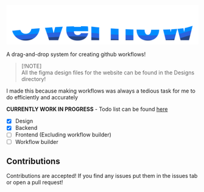 ![Overflow](client/public/assets/FullLogo.png)

A drag-and-drop system for creating github workflows! 

> [!NOTE]\
> All the figma design files for the website can be found in the Designs directory!

I made this because making workflows was always a tedious task for me to do efficiently and accurately

**CURRENTLY WORK IN PROGRESS** - Todo list can be found [here](development/TODO.md)
- [x] Design
- [x] Backend
- [ ] Frontend (Excluding workflow builder)
- [ ] Workflow builder

## Contributions
Contributions are accepted! If you find any issues put them in the issues tab or open a pull request!
